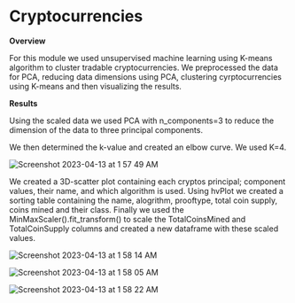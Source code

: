 # Cryptocurrencies

**Overview**

For this module we used unsupervised machine learning using K-means algorithm to cluster tradable cryptocurrencies. We preprocessed the data for PCA, reducing data dimensions using PCA, clustering cyrptocurrencies using K-means and then visualizing the results. 

**Results**

Using the scaled data we used PCA with n_components=3 to reduce the dimension of the data to three principal components. 

We then determined the k-value and created an elbow curve. We used K=4. 

![Screenshot 2023-04-13 at 1 57 49 AM](https://user-images.githubusercontent.com/118235205/232194229-bc175e70-7153-4f20-8bed-430cacaf700d.png)


We created a 3D-scatter plot containing each cryptos principal; component values, their name, and which algorithm is used. Using hvPlot we created a sorting table containing the name, alogrithm, prooftype, total coin supply, coins mined and their class. Finally we used the MinMaxScaler().fit_transform() to scale the TotalCoinsMined and TotalCoinSupply columns and created a new dataframe with these scaled values. 

![Screenshot 2023-04-13 at 1 58 14 AM](https://user-images.githubusercontent.com/118235205/232194334-b385214d-e3e4-40ec-b0d7-840852f89973.png)


![Screenshot 2023-04-13 at 1 58 05 AM](https://user-images.githubusercontent.com/118235205/232194339-0c2cfef0-6e8a-48a5-82a8-b11a9a28a887.png)


![Screenshot 2023-04-13 at 1 58 22 AM](https://user-images.githubusercontent.com/118235205/232194342-fdea1415-7282-4051-82b4-9c8138446f15.png)
